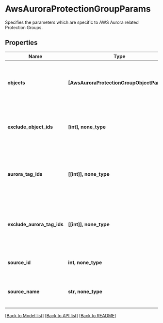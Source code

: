 # AwsAuroraProtectionGroupParams

Specifies the parameters which are specific to AWS Aurora related Protection Groups.

## Properties
Name | Type | Description | Notes
------------ | ------------- | ------------- | -------------
**objects** | [**[AwsAuroraProtectionGroupObjectParams]**](AwsAuroraProtectionGroupObjectParams.md) | Specifies the objects to be included in the Protection Group. | [optional] 
**exclude_object_ids** | **[int], none_type** | Specifies the objects to be excluded in the Protection Group. | [optional] 
**aurora_tag_ids** | **[[int]], none_type** | Array of arrays of Aurora Tag Ids that specify aurora clusters to protect. | [optional] 
**exclude_aurora_tag_ids** | **[[int]], none_type** | Array of arrays of RDS Tag Ids that specify aurora clusters to exclude. | [optional] 
**source_id** | **int, none_type** | Specifies the id of the parent of the objects. | [optional] [readonly] 
**source_name** | **str, none_type** | Specifies the name of the parent of the objects. | [optional] [readonly] 

[[Back to Model list]](../README.md#documentation-for-models) [[Back to API list]](../README.md#documentation-for-api-endpoints) [[Back to README]](../README.md)


